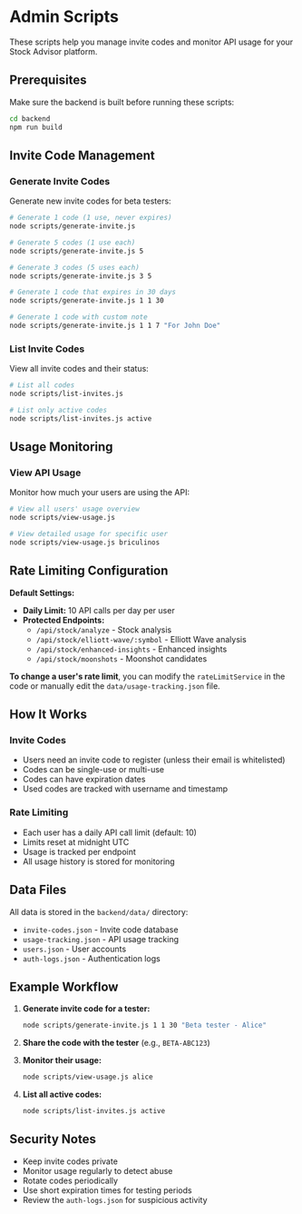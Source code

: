 # Admin Scripts

These scripts help you manage invite codes and monitor API usage for your Stock Advisor platform.

## Prerequisites

Make sure the backend is built before running these scripts:

```bash
cd backend
npm run build
```

## Invite Code Management

### Generate Invite Codes

Generate new invite codes for beta testers:

```bash
# Generate 1 code (1 use, never expires)
node scripts/generate-invite.js

# Generate 5 codes (1 use each)
node scripts/generate-invite.js 5

# Generate 3 codes (5 uses each)
node scripts/generate-invite.js 3 5

# Generate 1 code that expires in 30 days
node scripts/generate-invite.js 1 1 30

# Generate 1 code with custom note
node scripts/generate-invite.js 1 1 7 "For John Doe"
```

### List Invite Codes

View all invite codes and their status:

```bash
# List all codes
node scripts/list-invites.js

# List only active codes
node scripts/list-invites.js active
```

## Usage Monitoring

### View API Usage

Monitor how much your users are using the API:

```bash
# View all users' usage overview
node scripts/view-usage.js

# View detailed usage for specific user
node scripts/view-usage.js briculinos
```

## Rate Limiting Configuration

**Default Settings:**
- **Daily Limit:** 10 API calls per day per user
- **Protected Endpoints:**
  - `/api/stock/analyze` - Stock analysis
  - `/api/stock/elliott-wave/:symbol` - Elliott Wave analysis
  - `/api/stock/enhanced-insights` - Enhanced insights
  - `/api/stock/moonshots` - Moonshot candidates

**To change a user's rate limit**, you can modify the `rateLimitService` in the code or manually edit the `data/usage-tracking.json` file.

## How It Works

### Invite Codes
- Users need an invite code to register (unless their email is whitelisted)
- Codes can be single-use or multi-use
- Codes can have expiration dates
- Used codes are tracked with username and timestamp

### Rate Limiting
- Each user has a daily API call limit (default: 10)
- Limits reset at midnight UTC
- Usage is tracked per endpoint
- All usage history is stored for monitoring

## Data Files

All data is stored in the `backend/data/` directory:

- `invite-codes.json` - Invite code database
- `usage-tracking.json` - API usage tracking
- `users.json` - User accounts
- `auth-logs.json` - Authentication logs

## Example Workflow

1. **Generate invite code for a tester:**
   ```bash
   node scripts/generate-invite.js 1 1 30 "Beta tester - Alice"
   ```

2. **Share the code with the tester** (e.g., `BETA-ABC123`)

3. **Monitor their usage:**
   ```bash
   node scripts/view-usage.js alice
   ```

4. **List all active codes:**
   ```bash
   node scripts/list-invites.js active
   ```

## Security Notes

- Keep invite codes private
- Monitor usage regularly to detect abuse
- Rotate codes periodically
- Use short expiration times for testing periods
- Review the `auth-logs.json` for suspicious activity
